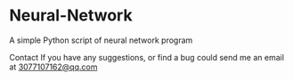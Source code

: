# Neural-Network
A simple Python script of neural network program

Contact
If you have any suggestions, or find a bug could send me an email at 3077107162@qq.com
